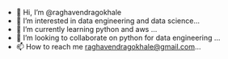 - 👋 Hi, I’m @raghavendragokhale
- 👀 I’m interested in data engineering and data science...
- 🌱 I’m currently learning python and aws ...
- 💞️ I’m looking to collaborate on python for data engineering ...
- 📫 How to reach me raghavendragokhale@gmail.com...

<!---
raghavendragokhale/raghavendragokhale is a ✨ special ✨ repository because its `README.md` (this file) appears on your GitHub profile.
You can click the Preview link to take a look at your changes.
--->
